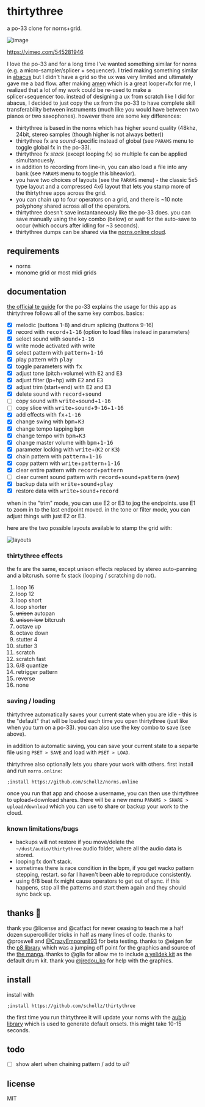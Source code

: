 # thirtythree

a po-33 clone for norns+grid.

![image](https://user-images.githubusercontent.com/6550035/116799473-85c14780-aaae-11eb-8430-1987c69ce517.jpg)

https://vimeo.com/545281946


I love the po-33 and for a long time I've wanted something similar for norns (e.g. a micro-sampler/splicer + sequencer). I tried making something similar in [abacus](https://llllllll.co/t/abacus) but I didn't have a grid so the ux was very limited and ultimately gave me a bad flow. after making [amen](https://llllllll.co/t/amen) which is a great looper+fx for me, I realized that a lot of my work could be re-used to make a splicer+sequencer too. instead of designing a ux from scratch like I did for abacus, I decided to just copy the ux from the po-33 to have complete skill transferability between instruments (much like you would have between two pianos or two saxophones). however there are some key differences:

- thirtythree is based in the norns which has higher sound quality (48khz, 24bit, stereo samples (though higher is not always better))
- thirtythree fx are *sound*-specific instead of global (see `PARAMS` menu to toggle global fx in the po-33). 
- thirtythree fx *stack* (except looping fx) so multiple fx can be applied simultanouesly.
- in addition to recording from line-in, you can also load a file into any bank (see `PARAMS` menu to toggle this bheavior). 
- you have two choices of layouts (see the `PARAMS` menu) - the classic 5x5 type layout and a compressed 4x6 layout that lets you stamp more of the thirtythree apps across the grid. 
- you can chain up to four operators on a grid, and there is ~10 note polyphony shared across all of the operators.
- thirtythree doesn't save instantaneously like the po-33 does. you can save manually using the key combo (below) or wait for the auto-save to occur (which occurs after idling for ~3 seconds).
- thirtythree dumps can be shared via the [norns.online cloud](https://norns.online/share/thirtythree/).


## requirements

- norns
- monome grid or most midi grids

## documentation


[the official te guide](https://teenage.engineering/guides/po-33/en) for the po-33 explains the usage for this app as thirtythree follows all of the same key combos. basics:

- [x] melodic (buttons 1-8) and drum splicing (buttons 9-16)
- [x] record with <kbd>record</kbd>+<kbd>1-16</kbd> (option to load files instead in parameters)
- [x] select sound with <kbd>sound</kbd>+<kbd>1-16</kbd>
- [x] write mode activated with <kb>write</kbd>
- [x] select pattern with <kbd>pattern</kbd>+<kbd>1-16</kbd>
- [x] play pattern with <kbd>play</kbd>
- [x] toggle parameters with <kbd>fx</kbd>
- [x] adjust tone (pitch+volume) with <kbd>E2</kbd> and <kbd>E3</kbd>
- [x] adjust filter (lp+hp) with <kbd>E2</kbd> and <kbd>E3</kbd>
- [x] adjust trim (start+end) with <kbd>E2</kbd> and <kbd>E3</kbd>
- [x] delete sound with <kbd>record</kbd>+<kbd>sound</kbd>
- [ ] copy sound with <kbd>write</kbd>+</kbd>sound</kbd>+<kbd>1-16</kbd>
- [ ] copy slice with <kbd>write</kbd>+<kbd>sound</kbd>+<kbd>9-16</kbd>+<kbd>1-16</kbd>
- [x] add effects with <kbd>fx</kbd>+<kbd>1-16</kbd>
- [x] change swing with <kbd>bpm</kbd>+<kbd>K3</kbd>
- [x] change tempo tapping <kbd>bpm</kbd>
- [x] change tempo with <kbd>bpm</kbd>+<kbd>K3</kbd>
- [x] change master volume with <kbd>bpm</kbd>+<kbd>1-16</kbd>
- [x] parameter locking with <kbd>write</kbd>+(<kbd>K2</kbd> or <kbd>K3</kbd>)
- [x] chain pattern with <kbd>pattern</kbd>+<kbd>1-16</kbd>
- [x] copy pattern with <kbd>write</kbd>+<kbd>pattern</kbd>+<kbd>1-16</kbd>
- [x] clear entire pattern with <kbd>record</kbd>+<kbd>pattern</kbd>
- [ ] clear current sound pattern with <kbd>record</kbd>+<kbd>sound</kbd>+<kbd>pattern</kbd> (*new*)
- [x] backup data with <kbd>write</kbd>+<kbd>sound</kbd>+<kbd>play</kbd>
- [x] restore data with <kbd>write</kbd>+<kbd>sound</kbd>+<kbd>record</kbd>

when in the "trim" mode, you can use E2 or E3 to jog the endpoints. use E1 to zoom in to the last endpoint moved. in the tone or filter mode, you can adjust things with just E2 or E3.

here are the two possible layouts available to stamp the grid with:

![layouts](https://user-images.githubusercontent.com/6550035/116799476-8ce85580-aaae-11eb-9b38-2d9c2ea6f179.jpg)

### thirtythree effects

the fx are the same, except unison effects replaced by stereo auto-panning and a bitcrush. some fx stack (looping / scratching do not).

1. loop 16
2. loop 12 
3. loop short
4. loop shorter 
5. ~~unison~~ autopan
6. ~~unison low~~ bitcrush
7. octave up
8. octave down
9. stutter 4
10. stutter 3 
11. scratch
12. scratch fast 
13. 6/8 quantize
14. retrigger pattern 
15. reverse
16. none

### saving / loading

thirtythree automatically saves your current state when you are idle - this is the "default" that will be loaded each time you open thirtythree (just like when you turn on a po-33). you can also use the key combo to save (see above).

in addition to automatic saving, you can save your current state to a separte file using `PSET > SAVE` and load with `PSET > LOAD`. 

thirtythree also optionally lets you share your work with others. first install and run `norns.online`:

```
;install https://github.com/schollz/norns.online
```

once you run that app and choose a username, you can then use thirtythree to upload+download shares. there will be a new menu `PARAMS > SHARE > upload/download` which you can use to share or backup your work to the cloud.

### known limitations/bugs

- backups will not restore if you move/delete the `~/dust/audio/thirtythree` audio folder, where all the audio data is stored.
- looping fx don't stack.
- sometimes there is race condition in the bpm, if you get wacko pattern stepping, restart. so far I haven't been able to reproduce consistently.
- using 6/8 beat fx might cause operators to get out of sync. if this happens, stop all the patterns and start them again and they should sync back up.


## thanks :pray:

thank you @license and @catfact for never ceasing to teach me a half dozen supercollider tricks in half as many lines of code. thanks to @proswell and [@CrazyEmporer893](https://www.instagram.com/crazyemperor893/) for beta testing. thanks to @eigen for the [p8 library](https://github.com/p3r7/p8) which was a jumping off point for the graphics and source of the [the manga](https://github.com/p3r7/p8/blob/main/manga_effect.lua). thanks to @glia for allow me to include [a yelidek kit](https://ifizu.bandcamp.com/album/yelidek) as the default drum kit.  thank you [@jredou_ko](https://www.instagram.com/jredou_ko/) for help with the graphics.


## install

install with 

```
;install https://github.com/schollz/thirtythree
```

the first time you run thirtythree it will update your norns with the [aubio library](https://aubio.org/) which is used to generate default onsets. this might take 10-15 seconds.

## todo

- [ ] show alert when chaining pattern / add to ui?

## license

MIT
